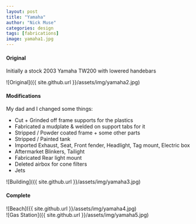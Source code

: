 ```yaml
---
layout: post
title: "Yamaha"
author: "Nick Muse"
categories: design
tags: [fabrications]
image: yamaha1.jpg
---
```


#### Original
Initially a stock 2003 Yamaha TW200 with lowered handebars

<div class="featured-image">
![Original]({{ site.github.url }}/assets/img/yamaha2.jpg)
</div>

#### Modifications
My dad and I changed some things:
- Cut + Grinded off frame supports for the plastics
- Fabricated a mudplate & welded on support tabs for it
- Stripped / Powder coated frame + some other parts
- Stripped / Painted tank
- Imported Exhaust, Seat, Front fender, Headlight, Tag mount, Electric box
- Aftermarket Blinkers, Tailight
- Fabricated Rear light mount
- Deleted airbox for cone filters
- Jets

<div class="featured-image">
![Building]({{ site.github.url }}/assets/img/yamaha3.jpg)
</div>

#### Complete

<div class="featured-image">
![Beach]({{ site.github.url }}/assets/img/yamaha4.jpg)
</div>

<div class="featured-image">
![Gas Station]({{ site.github.url }}/assets/img/yamaha5.jpg)
</div>
